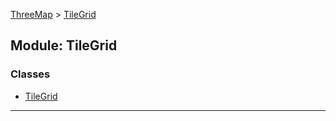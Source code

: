 [ThreeMap](api-readme.md) > [TileGrid](api-modules-tilegrid.md)



## Module: TileGrid

### Classes

* [TileGrid](api-classes-tilegrid.tilegrid-1.md)



---
